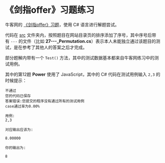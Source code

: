 # 《剑指offer》习题练习

牛客网的 [《剑指offer》习题](https://www.nowcoder.com/ta/coding-interviews)，使用 C# 语言进行解题尝试。

代码在 [src](./src) 文件夹内，按照题目在网站目录页的排序添加了序号，其中序号后带有 `---` 的文件（比如 **27---_Permutation.cs**）表示本人未能独立通过该题目的测试，是在参考了其他人的答案之后才完成。

部分题解内带有一个 `Test()` 方法，其中的测试数据基本都来自牛客网练习中的测试用例。

其中的第12题 **Power** 使用了 JavaScript，其中的 C# 代码在测试用例输入 `2,3` 的时候提示：

```
不通过
您的代码已保存
答案错误:您提交的程序没有通过所有的测试用例
case通过率为0.00%

用例:
2,3

对应输出应该为:

8.00000

你的输出为:

8
```
